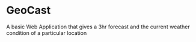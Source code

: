 # GeoCast
A basic Web Application that gives a 3hr forecast and the current weather condition of a particular location
